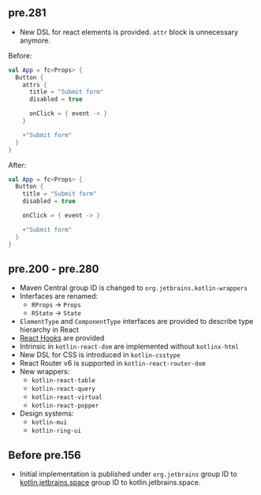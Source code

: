 ## pre.281
* New DSL for react elements is provided. `attr` block is unnecessary anymore.

Before:
```kotlin
val App = fc<Props> {
  Button {
    attrs {
      title = "Submit form"
      disabled = true

      onClick = { event -> }
    }

    +"Submit form"
  }
}
```
After:
```kotlin
val App = fc<Props> {
  Button {
    title = "Submit form"
    disabled = true

    onClick = { event -> }

    +"Submit form"
  }
}
```

## pre.200 - pre.280
* Maven Central group ID is changed to `org.jetbrains.kotlin-wrappers`
* Interfaces are renamed:
  * `RProps` -> `Props`
  * `RState` -> `State`
* `ElementType` and `ComponentType` interfaces are provided to describe type hierarchy in React
* [React Hooks](https://reactjs.org/docs/hooks-intro.html) are provided
* Intrinsic in `kotlin-react-dom` are implemented without `kotlinx-html`
* New DSL for CSS is introduced in `kotlin-csstype`
* React Router v6 is supported in `kotlin-react-router-dom`
* New wrappers:
  * `kotlin-react-table`
  * `kotlin-react-query`
  * `kotlin-react-virtual`
  * `kotlin-react-popper`
* Design systems:
  * `kotlin-mui`
  * `kotlin-ring-ui`

## Before pre.156
* Initial implementation is published under `org.jetbrains` group ID to [kotlin.jetbrains.space](https://kotlin.jetbrains.space) group ID to kotlin.jetbrains.space.
